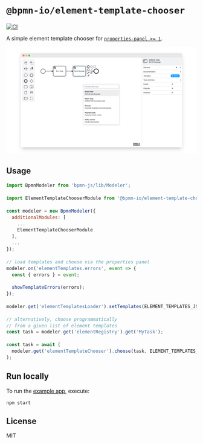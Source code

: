 # `@bpmn-io/element-template-chooser`

[![CI](https://github.com/bpmn-io/element-template-chooser/actions/workflows/CI.yml/badge.svg)](https://github.com/bpmn-io/element-template-chooser/actions/workflows/CI.yml)

A simple element template chooser for [`properties-panel >= 1`](https://github.com/bpmn-io/bpmn-js-properties-panel).

![screenshot](./resources/screenshot.png)


## Usage

```javascript
import BpmnModeler from 'bpmn-js/lib/Modeler';

import ElementTemplateChooserModule from '@bpmn-io/element-template-chooser';

const modeler = new BpmnModeler({
  additionalModules: [
    ...
    ElementTemplateChooserModule
  ],
  ...
});

// load templates and choose via the properties panel
modeler.on('elementTemplates.errors', event => {
  const { errors } = event;

  showTemplateErrors(errors);
});

modeler.get('elementTemplatesLoader').setTemplates(ELEMENT_TEMPLATES_JSON);

// alternatively, choose programmatically
// from a given list of element templates
const task = modeler.get('elementRegistry').get('MyTask');

const task = await (
  modeler.get('elementTemplateChooser').choose(task, ELEMENT_TEMPLATES_JSON)
);
```


## Run locally

To run the [example app](./example), execute:

```
npm start
```


## License

MIT